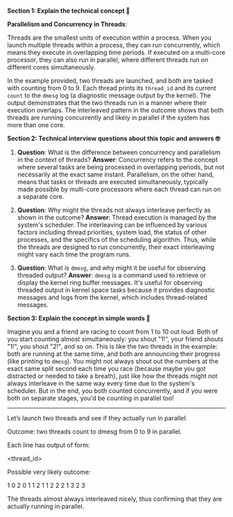 **Section 1: Explain the technical concept 📘**

**Parallelism and Concurrency in Threads**:

Threads are the smallest units of execution within a process. When you launch multiple threads within a process, they can run concurrently, which means they execute in overlapping time periods. If executed on a multi-core processor, they can also run in parallel, where different threads run on different cores simultaneously.

In the example provided, two threads are launched, and both are tasked with counting from 0 to 9. Each thread prints its `thread_id` and its current `count` to the `dmesg` log (a diagnostic message output by the kernel). The output demonstrates that the two threads run in a manner where their execution overlaps. The interleaved pattern in the outcome shows that both threads are running concurrently and likely in parallel if the system has more than one core.

**Section 2: Technical interview questions about this topic and answers 🤓**

1. **Question**: What is the difference between concurrency and parallelism in the context of threads?
   **Answer**: Concurrency refers to the concept where several tasks are being processed in overlapping periods, but not necessarily at the exact same instant. Parallelism, on the other hand, means that tasks or threads are executed simultaneously, typically made possible by multi-core processors where each thread can run on a separate core.

2. **Question**: Why might the threads not always interleave perfectly as shown in the outcome?
   **Answer**: Thread execution is managed by the system's scheduler. The interleaving can be influenced by various factors including thread priorities, system load, the status of other processes, and the specifics of the scheduling algorithm. Thus, while the threads are designed to run concurrently, their exact interleaving might vary each time the program runs.

3. **Question**: What is `dmesg`, and why might it be useful for observing threaded output?
   **Answer**: `dmesg` is a command used to retrieve or display the kernel ring buffer messages. It's useful for observing threaded output in kernel space tasks because it provides diagnostic messages and logs from the kernel, which includes thread-related messages.

**Section 3: Explain the concept in simple words 🌟**

Imagine you and a friend are racing to count from 1 to 10 out loud. Both of you start counting almost simultaneously: you shout "1!", your friend shouts "1!", you shout "2!", and so on. This is like the two threads in the example: both are running at the same time, and both are announcing their progress (like printing to `dmesg`). You might not always shout out the numbers at the exact same split second each time you race (because maybe you got distracted or needed to take a breath), just like how the threads might not always interleave in the same way every time due to the system's scheduler. But in the end, you both counted concurrently, and if you were both on separate stages, you'd be counting in parallel too!


-------------

Let’s launch two threads and see if they actually run in parallel:

Outcome: two threads count to dmesg from 0 to 9 in parallel.

Each line has output of form:

<thread_id> <count>

Possible very likely outcome:

1 0
2 0
1 1
2 1
1 2
2 2
1 3
2 3

The threads almost always interleaved nicely, thus confirming that they are actually running in parallel.


